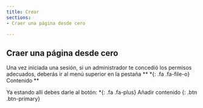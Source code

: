 ```yaml
---
title: Crear 
sections:
- Craer una página desde cero

---
```


## Craer una página desde cero

Una vez iniciada una sesión, si un administrador te concedió los permisos adecuados, deberás ir al menú superior en la pestaña ** *{: .fa .fa-file-o} Contenido **

Ya estando allí debes darle al botón: *{: .fa .fa-plus} Añadir contenido {: .btn .btn-primary}